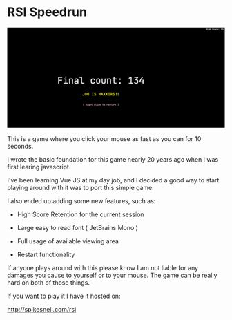 # RSI Speedrun

![Screenshot](https://github.com/Crysknife007/rsiSpeedrun/blob/main/screenShot.png)

This is a game where you click your mouse as fast as you can for 10 seconds. 

I wrote the basic foundation for this game nearly 20 years ago when I was first learing javascript.

I've been learning Vue JS at my day job, and I decided a good way to start playing around with it was to port this simple game.

I also ended up adding some new features, such as:

- High Score Retention for the current session

- Large easy to read font ( JetBrains Mono )

- Full usage of available viewing area

- Restart functionality

If anyone plays around with this please know I am not liable for any damages you cause to yourself or to your mouse. The game can be really hard on both of those things.

If you want to play it I have it hosted on:

http://spikesnell.com/rsi
